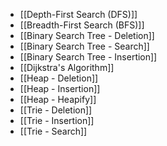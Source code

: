 - [[Depth-First Search (DFS)]] 
- [[Breadth-First Search (BFS)]]
- [[Binary Search Tree - Deletion]]
- [[Binary Search Tree - Search]]
- [[Binary Search Tree - Insertion]]
- [[Dijkstra's Algorithm]]
- [[Heap - Deletion]]
- [[Heap - Insertion]]
- [[Heap - Heapify]]
- [[Trie - Deletion]]
- [[Trie - Insertion]]
- [[Trie - Search]]